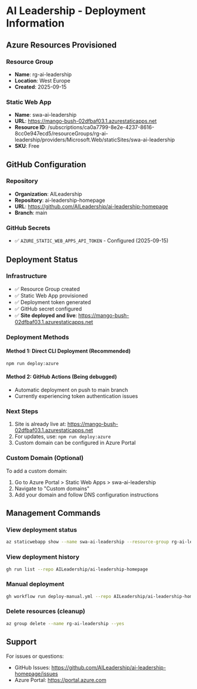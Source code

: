# AI Leadership - Deployment Information

## Azure Resources Provisioned

### Resource Group
- **Name**: rg-ai-leadership
- **Location**: West Europe
- **Created**: 2025-09-15

### Static Web App
- **Name**: swa-ai-leadership
- **URL**: https://mango-bush-02dfbaf03.1.azurestaticapps.net
- **Resource ID**: /subscriptions/ca0a7799-8e2e-4237-8616-8cc0e947ecd5/resourceGroups/rg-ai-leadership/providers/Microsoft.Web/staticSites/swa-ai-leadership
- **SKU**: Free

## GitHub Configuration

### Repository
- **Organization**: AILeadership
- **Repository**: ai-leadership-homepage
- **URL**: https://github.com/AILeadership/ai-leadership-homepage
- **Branch**: main

### GitHub Secrets
- ✅ `AZURE_STATIC_WEB_APPS_API_TOKEN` - Configured (2025-09-15)

## Deployment Status

### Infrastructure
- ✅ Resource Group created
- ✅ Static Web App provisioned
- ✅ Deployment token generated
- ✅ GitHub secret configured
- ✅ **Site deployed and live**: https://mango-bush-02dfbaf03.1.azurestaticapps.net

### Deployment Methods

#### Method 1: Direct CLI Deployment (Recommended)
```bash
npm run deploy:azure
```

#### Method 2: GitHub Actions (Being debugged)
- Automatic deployment on push to main branch
- Currently experiencing token authentication issues

### Next Steps
1. Site is already live at: https://mango-bush-02dfbaf03.1.azurestaticapps.net
2. For updates, use: `npm run deploy:azure`
3. Custom domain can be configured in Azure Portal

### Custom Domain (Optional)
To add a custom domain:
1. Go to Azure Portal > Static Web Apps > swa-ai-leadership
2. Navigate to "Custom domains"
3. Add your domain and follow DNS configuration instructions

## Management Commands

### View deployment status
```bash
az staticwebapp show --name swa-ai-leadership --resource-group rg-ai-leadership
```

### View deployment history
```bash
gh run list --repo AILeadership/ai-leadership-homepage
```

### Manual deployment
```bash
gh workflow run deploy-manual.yml --repo AILeadership/ai-leadership-homepage
```

### Delete resources (cleanup)
```bash
az group delete --name rg-ai-leadership --yes
```

## Support

For issues or questions:
- GitHub Issues: https://github.com/AILeadership/ai-leadership-homepage/issues
- Azure Portal: https://portal.azure.com